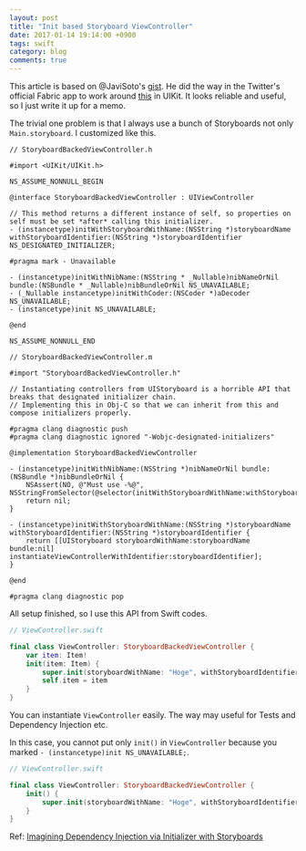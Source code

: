 ```yaml
---
layout: post
title: "Init based Storyboard ViewController"
date: 2017-01-14 19:14:00 +0900
tags: swift
category: blog
comments: true
---
```


This article is based on @JaviSoto's [gist](https://gist.github.com/JaviSoto/3bfb2c9e272a1363431fdad4d9b1d7e8).
He did the way in the Twitter's official Fabric app to work around [this](http://holko.pl/2016/12/14/storyboards-dependency-injection/?utm_campaign=iOS%2BDev%2BWeekly&utm_medium=email&utm_source=iOS_Dev_Weekly_Issue_281) in UIKit. It looks reliable and useful, so I just write it up for a memo.

The trivial one problem is that I always use a bunch of Storyboards not only `Main.storyboard`. I customized like this.

```objc
// StoryboardBackedViewController.h

#import <UIKit/UIKit.h>

NS_ASSUME_NONNULL_BEGIN

@interface StoryboardBackedViewController : UIViewController

// This method returns a different instance of self, so properties on self must be set *after* calling this initializer.
- (instancetype)initWithStoryboardWithName:(NSString *)storyboardName withStoryboardIdentifier:(NSString *)storyboardIdentifier NS_DESIGNATED_INITIALIZER;

#pragma mark - Unavailable

- (instancetype)initWithNibName:(NSString * _Nullable)nibNameOrNil bundle:(NSBundle * _Nullable)nibBundleOrNil NS_UNAVAILABLE;
- (_Nullable instancetype)initWithCoder:(NSCoder *)aDecoder NS_UNAVAILABLE;
- (instancetype)init NS_UNAVAILABLE;

@end

NS_ASSUME_NONNULL_END
```

```objc
// StoryboardBackedViewController.m

#import "StoryboardBackedViewController.h"

// Instantiating controllers from UIStoryboard is a horrible API that breaks that designated initializer chain.
// Implementing this in Obj-C so that we can inherit from this and compose initializers properly.

#pragma clang diagnostic push
#pragma clang diagnostic ignored "-Wobjc-designated-initializers"

@implementation StoryboardBackedViewController

- (instancetype)initWithNibName:(NSString *)nibNameOrNil bundle:(NSBundle *)nibBundleOrNil {
    NSAssert(NO, @"Must use -%@", NSStringFromSelector(@selector(initWithStoryboardWithName:withStoryboardIdentifier:)));
    return nil;
}

- (instancetype)initWithStoryboardWithName:(NSString *)storyboardName withStoryboardIdentifier:(NSString *)storyboardIdentifier {
    return [[UIStoryboard storyboardWithName:storyboardName bundle:nil] instantiateViewControllerWithIdentifier:storyboardIdentifier];
}

@end

#pragma clang diagnostic pop
```

All setup finished, so I use this API from Swift codes.

```swift
// ViewController.swift

final class ViewController: StoryboardBackedViewController {
    var item: Item!
    init(item: Item) {
        super.init(storyboardWithName: "Hoge", withStoryboardIdentifier: "ViewController")
        self.item = item
    }
}
```

You can instantiate `ViewController` easily. The way may useful for Tests and Dependency Injection etc.

In this case, you cannot put only `init()` in `ViewController` because you marked `- (instancetype)init NS_UNAVAILABLE;`.

```swift
// ViewController.swift

final class ViewController: StoryboardBackedViewController {
    init() {
        super.init(storyboardWithName: "Hoge", withStoryboardIdentifier: "ViewController")
    }
}
```

Ref: [Imagining Dependency Injection via Initializer with Storyboards](http://holko.pl/2016/12/14/storyboards-dependency-injection/?utm_campaign=iOS%2BDev%2BWeekly&utm_medium=email&utm_source=iOS_Dev_Weekly_Issue_281)
